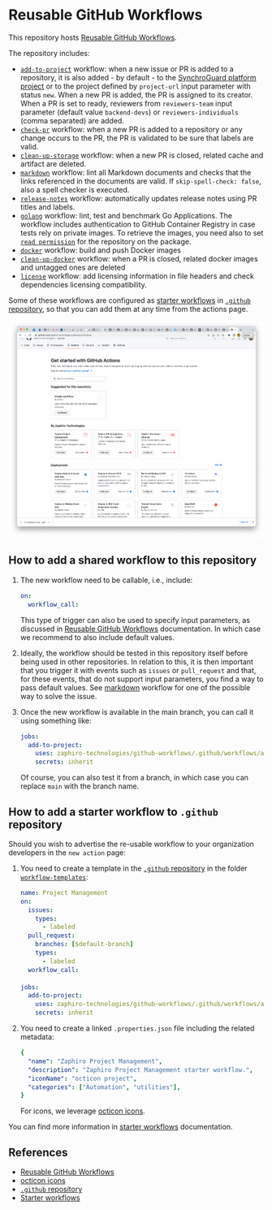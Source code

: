 # Reusable GitHub Workflows

This repository hosts [Reusable GitHub Workflows][re-usable-github-workflows].

The repository includes:

- [`add-to-project`](.github/workflows/add-to-project.yaml) workflow: when a new
  issue or PR is added to a repository, it is also added - by default - to the
  [SynchroGuard platform project](https://github.com/orgs/zaphiro-technologies/projects/2)
  or to the project defined by `project-url` input parameter with status `new`.
  When a new PR is added, the PR is assigned to its creator. When a PR is set to
  ready, reviewers from `reviewers-team` input parameter (default value
  `backend-devs`) or `reviewers-individuals` (comma separated) are added.
- [`check-pr`](.github/workflows/check-pr.yaml) workflow: when a new PR is added
  to a repository or any change occurs to the PR, the PR is validated to be sure
  that labels are valid.
- [`clean-up-storage`](.github/workflows/clean-up-storage.yaml) workflow: when a
  new PR is closed, related cache and artifact are deleted.
- [`markdown`](.github/workflows/markdown.yaml) workflow: lint all Markdown
  documents and checks that the links referenced in the documents are valid. If
  `skip-spell-check: false`, also a spell checker is executed.
- [`release-notes`](.github/workflows/release-notes.yaml) workflow:
  automatically updates release notes using PR titles and labels.
- [`golang`](.github/workflows/golang.yaml) workflow: lint, test and benchmark
  Go Applications. The workflow includes authentication to GitHub Container
  Registry in case tests rely on private images. To retrieve the images, you
  need also to set
  [`read permission`](https://docs.github.com/en/packages/learn-github-packages/configuring-a-packages-access-control-and-visibility#ensuring-workflow-access-to-your-package)
  for the repository on the package.
- [`docker`](.github/workflows/docker.yaml) workflow: build and push Docker
  images
- [`clean-up-docker`](.github/workflows/clean-up-docker.yaml) workflow: when a
  PR is closed, related docker images and untagged ones are deleted
- [`license`](.github/workflows/license.yaml) workflow: add licensing
  information in file headers and check dependencies licensing compatibility.

Some of these workflows are configured as [starter workflows][starter-workflows]
in [`.github` repository][.github], so that you can add them at any time from
the actions page.

![Starter Actions](./screenshot.png)

## How to add a shared workflow to this repository

1. The new workflow need to be callable, i.e., include:

   ```yaml
   on:
     workflow_call:
   ```

   This type of trigger can also be used to specify input parameters, as
   discussed in [Reusable GitHub Workflows][re-usable-github-workflows]
   documentation. In which case we recommend to also include default values.

1. Ideally, the workflow should be tested in this repository itself before being
   used in other repositories. In relation to this, it is then important that
   you trigger it with events such as `issues` or `pull_request` and that, for
   these events, that do not support input parameters, you find a way to pass
   default values. See [markdown](.github/workflows/markdown.yaml) workflow for
   one of the possible way to solve the issue.

1. Once the new workflow is available in the main branch, you can call it using
   something like:

   ```yaml
   jobs:
     add-to-project:
       uses: zaphiro-technologies/github-workflows/.github/workflows/add-to-project.yaml@main
       secrets: inherit
   ```

   Of course, you can also test it from a branch, in which case you can replace
   `main` with the branch name.

## How to add a starter workflow to `.github` repository

Should you wish to advertise the re-usable workflow to your organization
developers in the `new action` page:

1. You need to create a template in the [`.github` repository][.github] in the
   folder
   [`workflow-templates`](https://github.com/zaphiro-technologies/.github/tree/main/workflow-templates):

   ```yaml
   name: Project Management
   on:
     issues:
       types:
         - labeled
     pull_request:
       branches: [$default-branch]
       types:
         - labeled
     workflow_call:

   jobs:
     add-to-project:
       uses: zaphiro-technologies/github-workflows/.github/workflows/add-to-project.yaml@main
       secrets: inherit
   ```

1. You need to create a linked `.properties.json` file including the related
   metadata:

   ```yaml
   {
     "name": "Zaphiro Project Management",
     "description": "Zaphiro Project Management starter workflow.",
     "iconName": "octicon project",
     "categories": ["Automation", "utilities"],
   }
   ```

   For icons, we leverage [octicon icons][octicon].

You can find more information in [starter workflows][starter-workflows]
documentation.

## References

- [Reusable GitHub Workflows][re-usable-github-workflows]
- [octicon icons][octicon]
- [`.github` repository][.github]
- [Starter workflows][starter-workflows]

[re-usable-github-workflows]:
  https://docs.github.com/en/actions/using-workflows/reusing-workflows
[octicon]: https://primer.style/design/foundations/icons/
[.github]: https://github.com/zaphiro-technologies/.github
[starter-workflows]:
  https://docs.github.com/en/actions/using-workflows/creating-starter-workflows-for-your-organization
